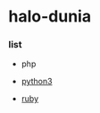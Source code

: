 # halo-dunia

### list

- php

- [python3](https://github.com/fedrikaristiyanto/halo-dunia/blob/master/halodunia_python3.py)

- [ruby](https://github.com/fedrikaristiyanto/halo-dunia/blob/master/halodunia_ruby.rb)
